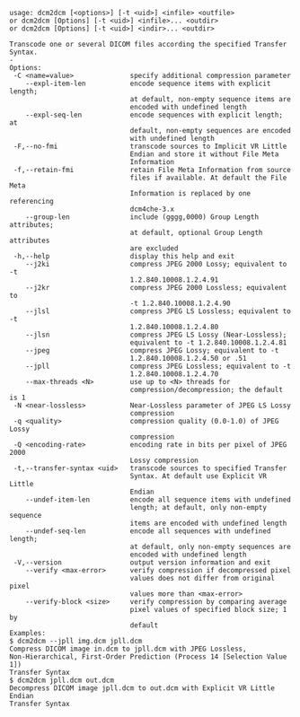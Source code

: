     usage: dcm2dcm [<options>] [-t <uid>] <infile> <outfile>
    or dcm2dcm [Options] [-t <uid>] <infile>... <outdir>
    or dcm2dcm [Options] [-t <uid>] <indir>... <outdir>
    
    Transcode one or several DICOM files according the specified Transfer
    Syntax.
    -
    Options:
     -C <name=value>              specify additional compression parameter
        --expl-item-len           encode sequence items with explicit length;
                                  at default, non-empty sequence items are
                                  encoded with undefined length
        --expl-seq-len            encode sequences with explicit length; at
                                  default, non-empty sequences are encoded
                                  with undefined length
     -F,--no-fmi                  transcode sources to Implicit VR Little
                                  Endian and store it without File Meta
                                  Information
     -f,--retain-fmi              retain File Meta Information from source
                                  files if available. At default the File Meta
                                  Information is replaced by one referencing
                                  dcm4che-3.x
        --group-len               include (gggg,0000) Group Length attributes;
                                  at default, optional Group Length attributes
                                  are excluded
     -h,--help                    display this help and exit
        --j2ki                    compress JPEG 2000 Lossy; equivalent to -t
                                  1.2.840.10008.1.2.4.91
        --j2kr                    compress JPEG 2000 Lossless; equivalent to
                                  -t 1.2.840.10008.1.2.4.90
        --jlsl                    compress JPEG LS Lossless; equivalent to -t
                                  1.2.840.10008.1.2.4.80
        --jlsn                    compress JPEG LS Lossy (Near-Lossless);
                                  equivalent to -t 1.2.840.10008.1.2.4.81
        --jpeg                    compress JPEG Lossy; equivalent to -t
                                  1.2.840.10008.1.2.4.50 or .51
        --jpll                    compress JPEG Lossless; equivalent to -t
                                  1.2.840.10008.1.2.4.70
        --max-threads <N>         use up to <N> threads for
                                  compression/decompression; the default is 1
     -N <near-lossless>           Near-Lossless parameter of JPEG LS Lossy
                                  compression
     -q <quality>                 compression quality (0.0-1.0) of JPEG Lossy
                                  compression
     -Q <encoding-rate>           encoding rate in bits per pixel of JPEG 2000
                                  Lossy compression
     -t,--transfer-syntax <uid>   transcode sources to specified Transfer
                                  Syntax. At default use Explicit VR Little
                                  Endian
        --undef-item-len          encode all sequence items with undefined
                                  length; at default, only non-empty sequence
                                  items are encoded with undefined length
        --undef-seq-len           encode all sequences with undefined length;
                                  at default, only non-empty sequences are
                                  encoded with undefined length
     -V,--version                 output version information and exit
        --verify <max-error>      verify compression if decompressed pixel
                                  values does not differ from original pixel
                                  values more than <max-error>
        --verify-block <size>     verify compression by comparing average
                                  pixel values of specified block size; 1 by
                                  default
    Examples:
    $ dcm2dcm --jpll img.dcm jpll.dcm
    Compress DICOM image in.dcm to jpll.dcm with JPEG Lossless,
    Non-Hierarchical, First-Order Prediction (Process 14 [Selection Value 1])
    Transfer Syntax
    $ dcm2dcm jpll.dcm out.dcm
    Decompress DICOM image jpll.dcm to out.dcm with Explicit VR Little Endian
    Transfer Syntax
